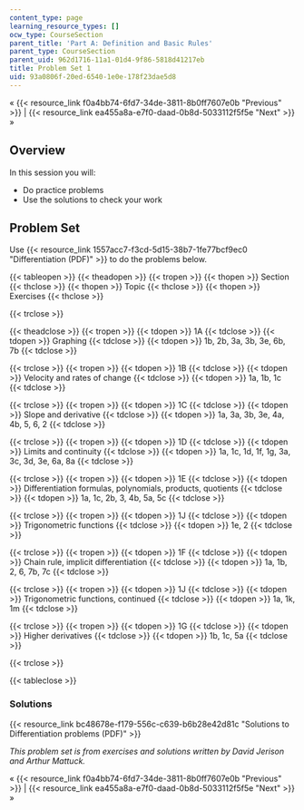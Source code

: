 ```yaml
---
content_type: page
learning_resource_types: []
ocw_type: CourseSection
parent_title: 'Part A: Definition and Basic Rules'
parent_type: CourseSection
parent_uid: 962d1716-11a1-01d4-9f86-5818d41217eb
title: Problem Set 1
uid: 93a0806f-20ed-6540-1e0e-178f23dae5d8
---
```


« {{< resource_link f0a4bb74-6fd7-34de-3811-8b0ff7607e0b "Previous" >}} | {{< resource_link ea455a8a-e7f0-daad-0b8d-5033112f5f5e "Next" >}} »

Overview
--------

In this session you will:

*   Do practice problems
*   Use the solutions to check your work

Problem Set
-----------

Use {{< resource_link 1557acc7-f3cd-5d15-38b7-1fe77bcf9ec0 "Differentiation (PDF)" >}} to do the problems below.

{{< tableopen >}}
{{< theadopen >}}
{{< tropen >}}
{{< thopen >}}
Section
{{< thclose >}}
{{< thopen >}}
Topic
{{< thclose >}}
{{< thopen >}}
Exercises
{{< thclose >}}

{{< trclose >}}

{{< theadclose >}}
{{< tropen >}}
{{< tdopen >}}
1A
{{< tdclose >}}
{{< tdopen >}}
Graphing
{{< tdclose >}}
{{< tdopen >}}
1b, 2b, 3a, 3b, 3e, 6b, 7b
{{< tdclose >}}

{{< trclose >}}
{{< tropen >}}
{{< tdopen >}}
1B
{{< tdclose >}}
{{< tdopen >}}
Velocity and rates of change
{{< tdclose >}}
{{< tdopen >}}
1a, 1b, 1c
{{< tdclose >}}

{{< trclose >}}
{{< tropen >}}
{{< tdopen >}}
1C
{{< tdclose >}}
{{< tdopen >}}
Slope and derivative
{{< tdclose >}}
{{< tdopen >}}
1a, 3a, 3b, 3e, 4a, 4b, 5, 6, 2
{{< tdclose >}}

{{< trclose >}}
{{< tropen >}}
{{< tdopen >}}
1D
{{< tdclose >}}
{{< tdopen >}}
Limits and continuity
{{< tdclose >}}
{{< tdopen >}}
1a, 1c, 1d, 1f, 1g, 3a, 3c, 3d, 3e, 6a, 8a
{{< tdclose >}}

{{< trclose >}}
{{< tropen >}}
{{< tdopen >}}
1E
{{< tdclose >}}
{{< tdopen >}}
Differentiation formulas, polynomials, products, quotients
{{< tdclose >}}
{{< tdopen >}}
1a, 1c, 2b, 3, 4b, 5a, 5c
{{< tdclose >}}

{{< trclose >}}
{{< tropen >}}
{{< tdopen >}}
1J
{{< tdclose >}}
{{< tdopen >}}
Trigonometric functions
{{< tdclose >}}
{{< tdopen >}}
1e, 2
{{< tdclose >}}

{{< trclose >}}
{{< tropen >}}
{{< tdopen >}}
1F
{{< tdclose >}}
{{< tdopen >}}
Chain rule, implicit differentiation
{{< tdclose >}}
{{< tdopen >}}
1a, 1b, 2, 6, 7b, 7c
{{< tdclose >}}

{{< trclose >}}
{{< tropen >}}
{{< tdopen >}}
1J
{{< tdclose >}}
{{< tdopen >}}
Trigonometric functions, continued
{{< tdclose >}}
{{< tdopen >}}
1a, 1k, 1m
{{< tdclose >}}

{{< trclose >}}
{{< tropen >}}
{{< tdopen >}}
1G
{{< tdclose >}}
{{< tdopen >}}
Higher derivatives
{{< tdclose >}}
{{< tdopen >}}
1b, 1c, 5a
{{< tdclose >}}

{{< trclose >}}

{{< tableclose >}}

### Solutions

{{< resource_link bc48678e-f179-556c-c639-b6b28e42d81c "Solutions to Differentiation problems (PDF)" >}}

_This problem set is from exercises and solutions written by David Jerison and Arthur Mattuck._

« {{< resource_link f0a4bb74-6fd7-34de-3811-8b0ff7607e0b "Previous" >}} | {{< resource_link ea455a8a-e7f0-daad-0b8d-5033112f5f5e "Next" >}} »